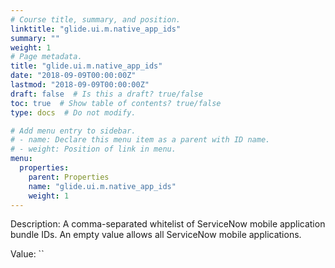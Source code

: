```yaml
---
# Course title, summary, and position.
linktitle: "glide.ui.m.native_app_ids"
summary: ""
weight: 1
# Page metadata.
title: "glide.ui.m.native_app_ids"
date: "2018-09-09T00:00:00Z"
lastmod: "2018-09-09T00:00:00Z"
draft: false  # Is this a draft? true/false
toc: true  # Show table of contents? true/false
type: docs  # Do not modify.

# Add menu entry to sidebar.
# - name: Declare this menu item as a parent with ID name.
# - weight: Position of link in menu.
menu:
  properties:
    parent: Properties
    name: "glide.ui.m.native_app_ids"
    weight: 1
---
```


Description: A comma-separated whitelist of ServiceNow mobile application bundle IDs. An empty value allows all ServiceNow mobile applications.


Value: ``